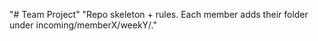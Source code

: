 "# Team Project" 
"Repo skeleton + rules. Each member adds their folder under incoming/memberX/weekY/." 
